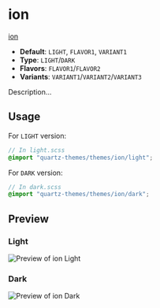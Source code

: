 # ion

[ion](https://github.com/zamsyt)

- **Default**: `LIGHT`, `FLAVOR1`, `VARIANT1`
- **Type**: `LIGHT`/`DARK`
- **Flavors**: `FLAVOR1`/`FLAVOR2`
- **Variants**: `VARIANT1`/`VARIANT2`/`VARIANT3`

Description...

## Usage

For `LIGHT` version:

```scss
// In light.scss
@import "quartz-themes/themes/ion/light";
```

For `DARK` version:

```scss
// In dark.scss
@import "quartz-themes/themes/ion/dark";
```

## Preview

### Light

![Preview of ion Light](preview-light.png)

### Dark

![Preview of ion Dark](preview-dark.png)
